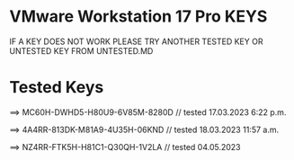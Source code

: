 # VMware Workstation 17 Pro KEYS
IF A KEY DOES NOT WORK PLEASE TRY ANOTHER TESTED KEY OR UNTESTED KEY FROM UNTESTED.MD

# Tested Keys
==> MC60H-DWHD5-H80U9-6V85M-8280D // tested 17.03.2023 6:22 p.m.

==> 4A4RR-813DK-M81A9-4U35H-06KND // tested 18.03.2023 11:57 a.m.

==> NZ4RR-FTK5H-H81C1-Q30QH-1V2LA // tested 04.05.2023
